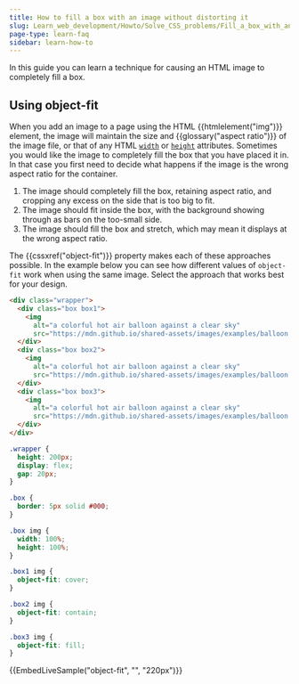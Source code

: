 ```yaml
---
title: How to fill a box with an image without distorting it
slug: Learn_web_development/Howto/Solve_CSS_problems/Fill_a_box_with_an_image
page-type: learn-faq
sidebar: learn-how-to
---
```


In this guide you can learn a technique for causing an HTML image to completely fill a box.

## Using object-fit

When you add an image to a page using the HTML {{htmlelement("img")}} element, the image will maintain the size and {{glossary("aspect ratio")}} of the image file, or that of any HTML [`width`](/en-US/docs/Web/HTML/Reference/Elements/img#width) or [`height`](/en-US/docs/Web/HTML/Reference/Elements/img#height) attributes. Sometimes you would like the image to completely fill the box that you have placed it in. In that case you first need to decide what happens if the image is the wrong aspect ratio for the container.

1. The image should completely fill the box, retaining aspect ratio, and cropping any excess on the side that is too big to fit.
2. The image should fit inside the box, with the background showing through as bars on the too-small side.
3. The image should fill the box and stretch, which may mean it displays at the wrong aspect ratio.

The {{cssxref("object-fit")}} property makes each of these approaches possible. In the example below you can see how different values of `object-fit` work when using the same image. Select the approach that works best for your design.

```html live-sample___object-fit
<div class="wrapper">
  <div class="box box1">
    <img
      alt="a colorful hot air balloon against a clear sky"
      src="https://mdn.github.io/shared-assets/images/examples/balloon.jpg" />
  </div>
  <div class="box box2">
    <img
      alt="a colorful hot air balloon against a clear sky"
      src="https://mdn.github.io/shared-assets/images/examples/balloon.jpg" />
  </div>
  <div class="box box3">
    <img
      alt="a colorful hot air balloon against a clear sky"
      src="https://mdn.github.io/shared-assets/images/examples/balloon.jpg" />
  </div>
</div>
```

```css live-sample___object-fit
.wrapper {
  height: 200px;
  display: flex;
  gap: 20px;
}

.box {
  border: 5px solid #000;
}

.box img {
  width: 100%;
  height: 100%;
}

.box1 img {
  object-fit: cover;
}

.box2 img {
  object-fit: contain;
}

.box3 img {
  object-fit: fill;
}
```

{{EmbedLiveSample("object-fit", "", "220px")}}
